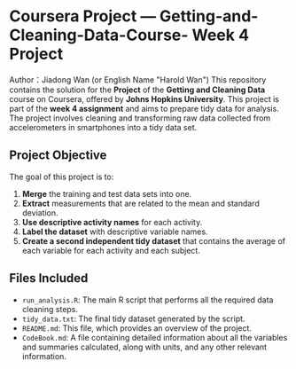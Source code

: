 # Coursera Project — Getting-and-Cleaning-Data-Course- Week 4 Project
  
Author：Jiadong Wan (or English Name "Harold Wan")
This repository contains the solution for the **Project** of the **Getting and Cleaning Data** course on Coursera, offered by **Johns Hopkins University**. This project is part of the **week 4 assignment** and aims to prepare tidy data
for analysis. The project involves cleaning and transforming raw data collected from accelerometers in smartphones into a tidy data set.

## Project Objective

The goal of this project is to:

1. **Merge** the training and test data sets into one.
2. **Extract** measurements that are related to the mean and standard deviation.
3. **Use descriptive activity names** for each activity.
4. **Label the dataset** with descriptive variable names.
5. **Create a second independent tidy dataset** that contains the average of each variable for each activity and each subject.

## Files Included

- `run_analysis.R`: The main R script that performs all the required data cleaning steps.
- `tidy_data.txt`: The final tidy dataset generated by the script.
- `README.md`: This file, which provides an overview of the project.
- `CodeBook.md`: A file containing detailed information about all the variables and summaries calculated, along with units, and any other relevant information.
